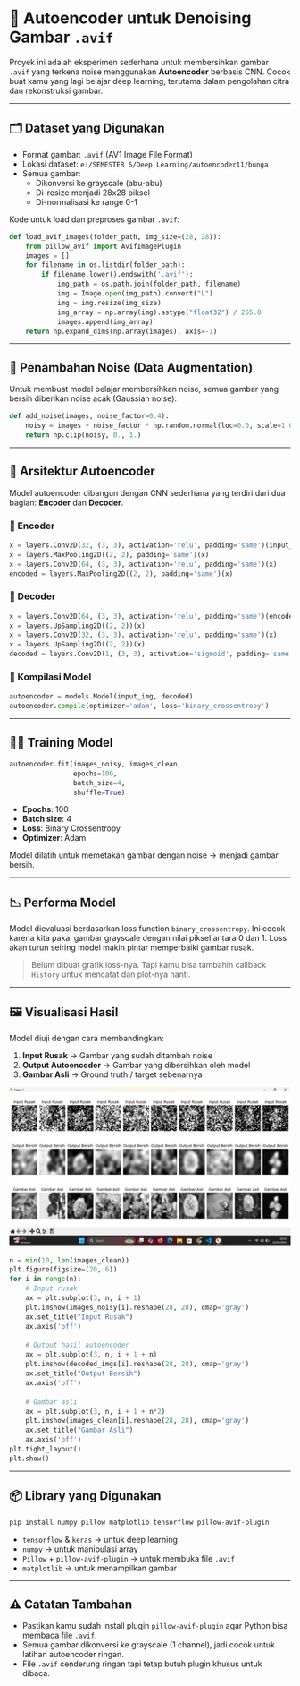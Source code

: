 # 🧠 Autoencoder untuk Denoising Gambar `.avif`

Proyek ini adalah eksperimen sederhana untuk membersihkan gambar `.avif` yang terkena noise menggunakan **Autoencoder** berbasis CNN. Cocok buat kamu yang lagi belajar deep learning, terutama dalam pengolahan citra dan rekonstruksi gambar.

---

## 🗂 Dataset yang Digunakan

- Format gambar: `.avif` (AV1 Image File Format)
- Lokasi dataset: `e:/SEMESTER 6/Deep Learning/autoencoder11/bunga`
- Semua gambar:
  - Dikonversi ke grayscale (abu-abu)
  - Di-resize menjadi 28x28 piksel
  - Di-normalisasi ke range 0-1

Kode untuk load dan preproses gambar `.avif`:

```python
def load_avif_images(folder_path, img_size=(28, 28)):
    from pillow_avif import AvifImagePlugin
    images = []
    for filename in os.listdir(folder_path):
        if filename.lower().endswith('.avif'):
            img_path = os.path.join(folder_path, filename)
            img = Image.open(img_path).convert("L")
            img = img.resize(img_size)
            img_array = np.array(img).astype("float32") / 255.0
            images.append(img_array)
    return np.expand_dims(np.array(images), axis=-1)
```

---

## 🥪 Penambahan Noise (Data Augmentation)

Untuk membuat model belajar membersihkan noise, semua gambar yang bersih diberikan noise acak (Gaussian noise):

```python
def add_noise(images, noise_factor=0.4):
    noisy = images + noise_factor * np.random.normal(loc=0.0, scale=1.0, size=images.shape)
    return np.clip(noisy, 0., 1.)
```

---

## 🔧 Arsitektur Autoencoder

Model autoencoder dibangun dengan CNN sederhana yang terdiri dari dua bagian: **Encoder** dan **Decoder**.

### 🛅 Encoder

```python
x = layers.Conv2D(32, (3, 3), activation='relu', padding='same')(input_img)
x = layers.MaxPooling2D((2, 2), padding='same')(x)
x = layers.Conv2D(64, (3, 3), activation='relu', padding='same')(x)
encoded = layers.MaxPooling2D((2, 2), padding='same')(x)
```

### 🛄 Decoder

```python
x = layers.Conv2D(64, (3, 3), activation='relu', padding='same')(encoded)
x = layers.UpSampling2D((2, 2))(x)
x = layers.Conv2D(32, (3, 3), activation='relu', padding='same')(x)
x = layers.UpSampling2D((2, 2))(x)
decoded = layers.Conv2D(1, (3, 3), activation='sigmoid', padding='same')(x)
```

### 💾 Kompilasi Model

```python
autoencoder = models.Model(input_img, decoded)
autoencoder.compile(optimizer='adam', loss='binary_crossentropy')
```

---

## 🏋️‍♂️ Training Model

```python
autoencoder.fit(images_noisy, images_clean,
                epochs=100,
                batch_size=4,
                shuffle=True)
```

- **Epochs**: 100
- **Batch size**: 4
- **Loss**: Binary Crossentropy
- **Optimizer**: Adam

Model dilatih untuk memetakan gambar dengan noise → menjadi gambar bersih.

---

## 📉 Performa Model

Model dievaluasi berdasarkan loss function `binary_crossentropy`. Ini cocok karena kita pakai gambar grayscale dengan nilai piksel antara 0 dan 1. Loss akan turun seiring model makin pintar memperbaiki gambar rusak.

> Belum dibuat grafik loss-nya. Tapi kamu bisa tambahin callback `History` untuk mencatat dan plot-nya nanti.

---

## 🖼️ Visualisasi Hasil

Model diuji dengan cara membandingkan:

1. **Input Rusak** → Gambar yang sudah ditambah noise
2. **Output Autoencoder** → Gambar yang dibersihkan oleh model
3. **Gambar Asli** → Ground truth / target sebenarnya

![output](output.png)

```python
n = min(10, len(images_clean))
plt.figure(figsize=(20, 6))
for i in range(n):
    # Input rusak
    ax = plt.subplot(3, n, i + 1)
    plt.imshow(images_noisy[i].reshape(28, 28), cmap='gray')
    ax.set_title("Input Rusak")
    ax.axis('off')

    # Output hasil autoencoder
    ax = plt.subplot(3, n, i + 1 + n)
    plt.imshow(decoded_imgs[i].reshape(28, 28), cmap='gray')
    ax.set_title("Output Bersih")
    ax.axis('off')

    # Gambar asli
    ax = plt.subplot(3, n, i + 1 + n*2)
    plt.imshow(images_clean[i].reshape(28, 28), cmap='gray')
    ax.set_title("Gambar Asli")
    ax.axis('off')
plt.tight_layout()
plt.show()
```

---

## 📦 Library yang Digunakan

```bash
pip install numpy pillow matplotlib tensorflow pillow-avif-plugin
```

- `tensorflow` & `keras` → untuk deep learning
- `numpy` → untuk manipulasi array
- `Pillow` + `pillow-avif-plugin` → untuk membuka file `.avif`
- `matplotlib` → untuk menampilkan gambar

---

## ⚠️ Catatan Tambahan

- Pastikan kamu sudah install plugin `pillow-avif-plugin` agar Python bisa membaca file `.avif`.
- Semua gambar dikonversi ke grayscale (1 channel), jadi cocok untuk latihan autoencoder ringan.
- File `.avif` cenderung ringan tapi tetap butuh plugin khusus untuk dibaca.


